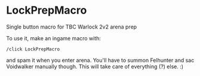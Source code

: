 # LockPrepMacro
Single button macro for TBC Warlock 2v2 arena prep

To use it, make an ingame macro with:
```
/click LockPrepMacro
```
and spam it when you enter arena. You'll have to summon Felhunter and sac Voidwalker manually though. This will take care of everything (?) else. :)
